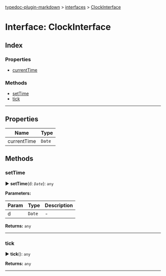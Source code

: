 [typedoc-plugin-markdown](../index.md) > [interfaces](../modules/interfaces.md) > [ClockInterface](../interfaces/interfaces.clockinterface.md)



# Interface: ClockInterface

## Index

### Properties

* [currentTime](interfaces.clockinterface.md#markdown-header-currenttime)


### Methods

* [setTime](interfaces.clockinterface.md#markdown-header-settime)
* [tick](interfaces.clockinterface.md#markdown-header-tick)



---
## Properties

| Name  | Type                
| ------ | ------------------- 
| currentTime | `Date`


## Methods


###  setTime

► **setTime**(d: *`Date`*): `any`







**Parameters:**

| Param  | Type                | Description  |
| ------ | ------------------- | ------------ |
| d | `Date` | - |





**Returns:** `any`





___



###  tick

► **tick**(): `any`









**Returns:** `any`





___


